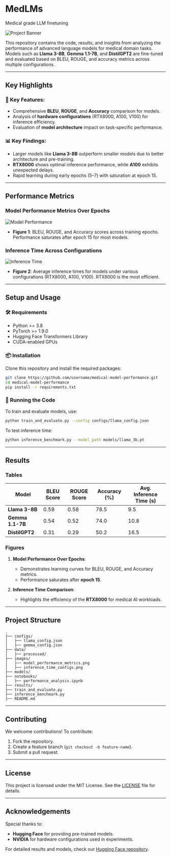 # MedLMs
 Medical grade LLM finetuning

![Project Banner](images/image.png)

This repository contains the code, results, and insights from analyzing the performance of advanced language models for medical domain tasks. Models such as **Llama 3-8B**, **Gemma 1.1-7B**, and **DistilGPT2** are fine-tuned and evaluated based on BLEU, ROUGE, and accuracy metrics across multiple configurations.

---

## Key Highlights

### 🔑 Key Features:
- Comprehensive **BLEU**, **ROUGE**, and **Accuracy** comparison for models.
- Analysis of **hardware configurations** (RTX8000, A100, V100) for inference efficiency.
- Evaluation of **model architecture** impact on task-specific performance.

### 📊 Key Findings:
- Larger models like **Llama 3-8B** outperform smaller models due to better architecture and pre-training.
- **RTX8000** shows optimal inference performance, while **A100** exhibits unexpected delays.
- Rapid learning during early epochs (5–7) with saturation at epoch 15.

---

## Performance Metrics

### Model Performance Metrics Over Epochs
![Model Performance](images/model_performance_metrics.png)

- **Figure 1**: BLEU, ROUGE, and Accuracy scores across training epochs. Performance saturates after epoch 15 for most models.

### Inference Time Across Configurations
![Inference Time](images/inference_time_configs.png)

- **Figure 2**: Average inference times for models under various configurations (RTX8000, A100, V100). RTX8000 is the most efficient.

---

## Setup and Usage

### 🛠 Requirements
- Python >= 3.8
- PyTorch >= 1.9.0
- Hugging Face Transformers Library
- CUDA-enabled GPUs

### 📦 Installation
Clone this repository and install the required packages:
```bash
git clone https://github.com/username/medical-model-performance.git
cd medical-model-performance
pip install -r requirements.txt
```

### 🚀 Running the Code
To train and evaluate models, use:
```bash
python train_and_evaluate.py --config configs/llama_config.json
```

To test inference time:
```bash
python inference_benchmark.py --model_path models/llama_3b.pt
```

---

## Results

### Tables
| Model          | BLEU Score | ROUGE Score | Accuracy (%) | Avg. Inference Time (s) |
|-----------------|------------|-------------|--------------|--------------------------|
| **Llama 3-8B**  | 0.59       | 0.58        | 78.5         | 9.5                      |
| **Gemma 1.1-7B**| 0.54       | 0.52        | 74.0         | 10.8                     |
| **DistilGPT2**  | 0.31       | 0.29        | 50.2         | 16.5                     |

### Figures
1. **Model Performance Over Epochs**:
   - Demonstrates learning curves for BLEU, ROUGE, and Accuracy metrics.
   - Performance saturates after **epoch 15**.

2. **Inference Time Comparison**:
   - Highlights the efficiency of the **RTX8000** for medical AI workloads.

---

## Project Structure
```
.
├── configs/
│   ├── llama_config.json
│   ├── gemma_config.json
├── data/
│   ├── processed/
├── images/
│   ├── model_performance_metrics.png
│   ├── inference_time_configs.png
├── models/
├── notebooks/
│   ├── performance_analysis.ipynb
├── results/
├── train_and_evaluate.py
├── inference_benchmark.py
├── README.md
```

---

## Contributing
We welcome contributions! To contribute:
1. Fork the repository.
2. Create a feature branch (`git checkout -b feature-name`).
3. Submit a pull request.

---

## License
This project is licensed under the MIT License. See the [LICENSE](LICENSE) file for details.

---

## Acknowledgements
Special thanks to:
- **Hugging Face** for providing pre-trained models.
- **NVIDIA** for hardware configurations used in experiments.

For detailed results and models, check our [Hugging Face repository](https://huggingface.co/Apurva3509).
